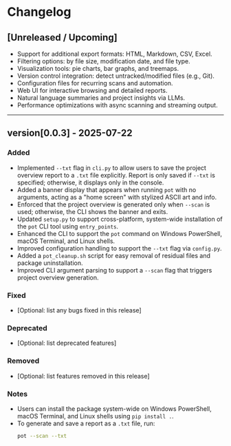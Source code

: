 # Changelog

## [Unreleased / Upcoming]
- Support for additional export formats: HTML, Markdown, CSV, Excel.
- Filtering options: by file size, modification date, and file type.
- Visualization tools: pie charts, bar graphs, and treemaps.
- Version control integration: detect untracked/modified files (e.g., Git).
- Configuration files for recurring scans and automation.
- Web UI for interactive browsing and detailed reports.
- Natural language summaries and project insights via LLMs.
- Performance optimizations with async scanning and streaming output.


---
## version[0.0.3] - 2025-07-22
### Added
- Implemented `--txt` flag in `cli.py` to allow users to save the project overview report to a `.txt` file explicitly. Report is only saved if `--txt` is specified; otherwise, it displays only in the console.
- Added a banner display that appears when running `pot` with no arguments, acting as a "home screen" with stylized ASCII art and info.
- Enforced that the project overview is generated only when `--scan` is used; otherwise, the CLI shows the banner and exits.
- Updated `setup.py` to support cross-platform, system-wide installation of the `pot` CLI tool using `entry_points`.
- Enhanced the CLI to support the `pot` command on Windows PowerShell, macOS Terminal, and Linux shells.
- Improved configuration handling to support the `--txt` flag via `config.py`.
- Added a `pot_cleanup.sh` script for easy removal of residual files and package uninstallation.
- Improved CLI argument parsing to support a `--scan` flag that triggers project overview generation.

### Fixed
- [Optional: list any bugs fixed in this release]

### Deprecated
- [Optional: list deprecated features]

### Removed
- [Optional: list features removed in this release]

### Notes
- Users can install the package system-wide on Windows PowerShell, macOS Terminal, and Linux shells using `pip install .`.
- To generate and save a report as a `.txt` file, run:
  ```bash
  pot --scan --txt